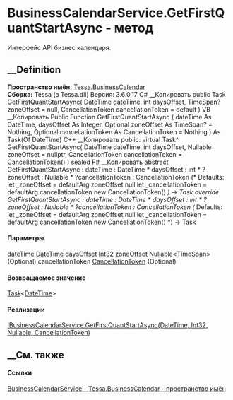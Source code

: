 # BusinessCalendarService.GetFirstQuantStartAsync - метод
Интерфейс API бизнес календаря.
## __Definition
 **Пространство имён:** [Tessa.BusinessCalendar](N_Tessa_BusinessCalendar.htm)  
 **Сборка:** Tessa (в Tessa.dll) Версия: 3.6.0.17
C# __Копировать
     public Task<DateTime> GetFirstQuantStartAsync(
    	DateTime dateTime,
    	int daysOffset,
    	TimeSpan? zoneOffset = null,
    	CancellationToken cancellationToken = default
    )
VB __Копировать
     Public Function GetFirstQuantStartAsync ( 
    	dateTime As DateTime,
    	daysOffset As Integer,
    	Optional zoneOffset As TimeSpan? = Nothing,
    	Optional cancellationToken As CancellationToken = Nothing
    ) As Task(Of DateTime)
C++ __Копировать
     public:
    virtual Task<DateTime>^ GetFirstQuantStartAsync(
    	DateTime dateTime, 
    	int daysOffset, 
    	Nullable<TimeSpan> zoneOffset = nullptr, 
    	CancellationToken cancellationToken = CancellationToken()
    ) sealed
F# __Копировать
     abstract GetFirstQuantStartAsync : 
            dateTime : DateTime * 
            daysOffset : int * 
            ?zoneOffset : Nullable<TimeSpan> * 
            ?cancellationToken : CancellationToken 
    (* Defaults:
            let _zoneOffset = defaultArg zoneOffset null
            let _cancellationToken = defaultArg cancellationToken new CancellationToken()
    *)
    -> Task<DateTime> 
    override GetFirstQuantStartAsync : 
            dateTime : DateTime * 
            daysOffset : int * 
            ?zoneOffset : Nullable<TimeSpan> * 
            ?cancellationToken : CancellationToken 
    (* Defaults:
            let _zoneOffset = defaultArg zoneOffset null
            let _cancellationToken = defaultArg cancellationToken new CancellationToken()
    *)
    -> Task<DateTime> 
#### Параметры
dateTime [DateTime](https://learn.microsoft.com/dotnet/api/system.datetime)
daysOffset [Int32](https://learn.microsoft.com/dotnet/api/system.int32)
zoneOffset
[Nullable](https://learn.microsoft.com/dotnet/api/system.nullable-1)<[TimeSpan](https://learn.microsoft.com/dotnet/api/system.timespan)>
(Optional)
cancellationToken
[CancellationToken](https://learn.microsoft.com/dotnet/api/system.threading.cancellationtoken)
(Optional)
#### Возвращаемое значение
[Task](https://learn.microsoft.com/dotnet/api/system.threading.tasks.task-1)<[DateTime](https://learn.microsoft.com/dotnet/api/system.datetime)>
#### Реализации
[IBusinessCalendarService.GetFirstQuantStartAsync(DateTime, Int32,
Nullable<TimeSpan>,
CancellationToken)](M_Tessa_BusinessCalendar_IBusinessCalendarService_GetFirstQuantStartAsync.htm)  
##  __См. также
#### Ссылки
[BusinessCalendarService -
](T_Tessa_BusinessCalendar_BusinessCalendarService.htm)
[Tessa.BusinessCalendar - пространство имён](N_Tessa_BusinessCalendar.htm)
